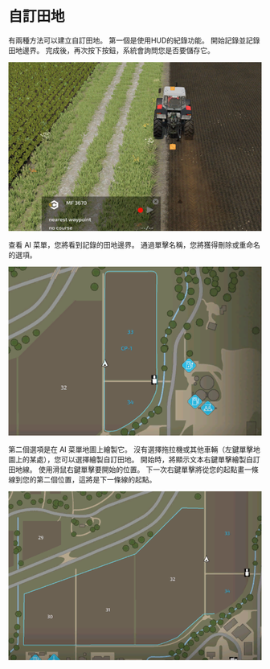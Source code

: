 # 自訂田地


有兩種方法可以建立自訂田地。
第一個是使用HUD的紀錄功能。
開始記錄並記錄田地邊界。
完成後，再次按下按鈕，系統會詢問您是否要儲存它。


![Image](/translation_data/recordcustomhelp_0_0_765_510.png)

查看 AI 菜單，您將看到記錄的田地邊界。
通過單擊名稱，您將獲得刪除或重命名的選項。 


![Image](/translation_data/donecustomhelp_0_0_765_510.png)

第二個選項是在 AI 菜單地圖上繪製它。
沒有選擇拖拉機或其他車輛（左鍵單擊地圖上的某處），您可以選擇繪製自訂田地。
開始時，將顯示文本右鍵單擊繪製自訂田地線。
使用滑鼠右鍵單擊要開始的位置。
下一次右鍵單擊將從您的起點畫一條線到您的第二個位置，這將是下一條線的起點。


![Image](/translation_data/drawcustomhelp_0_0_765_510.png)

